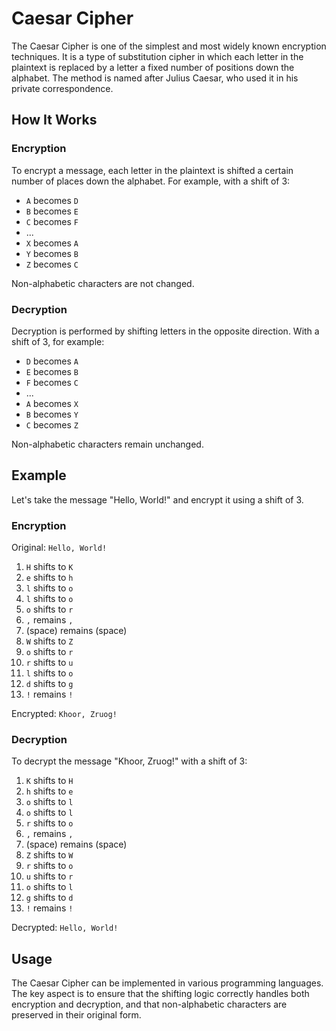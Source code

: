 # Caesar Cipher

The Caesar Cipher is one of the simplest and most widely known encryption techniques. It is a type of substitution cipher in which each letter in the plaintext is replaced by a letter a fixed number of positions down the alphabet. The method is named after Julius Caesar, who used it in his private correspondence.

## How It Works

### Encryption

To encrypt a message, each letter in the plaintext is shifted a certain number of places down the alphabet. For example, with a shift of 3:

- `A` becomes `D`
- `B` becomes `E`
- `C` becomes `F`
- ...
- `X` becomes `A`
- `Y` becomes `B`
- `Z` becomes `C`

Non-alphabetic characters are not changed.

### Decryption

Decryption is performed by shifting letters in the opposite direction. With a shift of 3, for example:

- `D` becomes `A`
- `E` becomes `B`
- `F` becomes `C`
- ...
- `A` becomes `X`
- `B` becomes `Y`
- `C` becomes `Z`

Non-alphabetic characters remain unchanged.

## Example

Let's take the message "Hello, World!" and encrypt it using a shift of 3.

### Encryption

Original: `Hello, World!`

1. `H` shifts to `K`
2. `e` shifts to `h`
3. `l` shifts to `o`
4. `l` shifts to `o`
5. `o` shifts to `r`
6. `,` remains `,`
7. (space) remains (space)
8. `W` shifts to `Z`
9. `o` shifts to `r`
10. `r` shifts to `u`
11. `l` shifts to `o`
12. `d` shifts to `g`
13. `!` remains `!`

Encrypted: `Khoor, Zruog!`

### Decryption

To decrypt the message "Khoor, Zruog!" with a shift of 3:

1. `K` shifts to `H`
2. `h` shifts to `e`
3. `o` shifts to `l`
4. `o` shifts to `l`
5. `r` shifts to `o`
6. `,` remains `,`
7. (space) remains (space)
8. `Z` shifts to `W`
9. `r` shifts to `o`
10. `u` shifts to `r`
11. `o` shifts to `l`
12. `g` shifts to `d`
13. `!` remains `!`

Decrypted: `Hello, World!`

## Usage

The Caesar Cipher can be implemented in various programming languages. The key aspect is to ensure that the shifting logic correctly handles both encryption and decryption, and that non-alphabetic characters are preserved in their original form.
